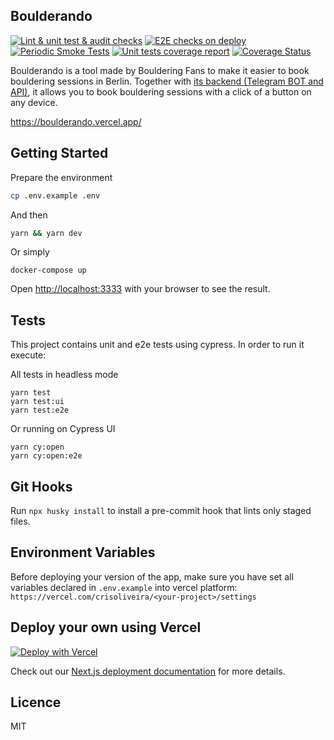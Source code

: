 ## Boulderando

[![Lint & unit test & audit checks](https://github.com/cristianoliveira/boulderando/actions/workflows/on-push.yml/badge.svg)](https://github.com/cristianoliveira/boulderando/actions/workflows/on-push.yml)
[![E2E checks on deploy](https://github.com/cristianoliveira/boulderando/actions/workflows/on-deploy.yml/badge.svg)](https://github.com/cristianoliveira/boulderando/actions/workflows/on-deploy.yml)
[![Periodic Smoke Tests](https://github.com/cristianoliveira/boulderando/actions/workflows/on-schedule-smoke-tests.yml/badge.svg)](https://github.com/cristianoliveira/boulderando/actions/workflows/on-schedule-smoke-tests.yml)
[![Unit tests coverage report](https://github.com/cristianoliveira/boulderando/actions/workflows/on-pull_request-coverage.yml/badge.svg)](https://github.com/cristianoliveira/boulderando/actions/workflows/on-pull_request-coverage.yml)
[![Coverage Status](https://coveralls.io/repos/github/cristianoliveira/boulderando/badge.svg?branch=main)](https://coveralls.io/github/cristianoliveira/boulderando?branch=main)

Boulderando is a tool made by Bouldering Fans to make it easier to book bouldering sessions in Berlin.
Together with [its backend (Telegram BOT and API)](https://github.com/juanibiapina/boulderando_bot), it allows you to book bouldering sessions with a click of a button on any device.

https://boulderando.vercel.app/

## Getting Started

Prepare the environment
```bash
cp .env.example .env
```

And then
```bash
yarn && yarn dev
```
Or simply
```
docker-compose up
```

Open [http://localhost:3333](http://localhost:3333) with your browser to see the result.

## Tests

This project contains unit and e2e tests using cypress. In order to run it execute:

All tests in headless mode
```
yarn test
yarn test:ui
yarn test:e2e
```

Or running on Cypress UI

```
yarn cy:open
yarn cy:open:e2e
```

## Git Hooks

Run `npx husky install` to install a pre-commit hook that lints only staged files.

## Environment Variables

Before deploying your version of the app, make sure you have set all variables declared in `.env.example` into vercel platform: `https://vercel.com/crisoliveira/<your-project>/settings`

## Deploy your own using Vercel

[![Deploy with Vercel](https://vercel.com/button)](https://vercel.com/new/clone?repository-url=https%3A%2F%2Fgithub.com%2Fcristianoliveira%2Fboulderando&env=NEXT_PUBLIC_API_URL&project-name=my-boulderando)

Check out our [Next.js deployment documentation](https://nextjs.org/docs/deployment) for more details.

## Licence

MIT
